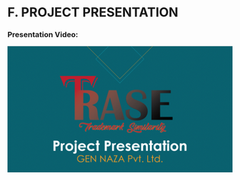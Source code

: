 # F. PROJECT PRESENTATION
### **Presentation Video:**

[![](https://github.com/Nahvin00/TRASE-Trademark-Similarity-Identification/blob/main/PMP/assets/25.png)]()
